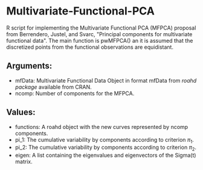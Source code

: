 # Multivariate-Functional-PCA
R script for implementing the Multivariate Functional PCA (MFPCA) proposal from Berrendero, Justel, and Svarc, "Principal components for multivariate functional data".
The main function is pwMFPCA() an it is assumed that the discretized points from the functional observations are equidistant.

## Arguments: 
- mfData: Multivariate Functional Data Object in format mfData from *roahd package* available from CRAN.
- ncomp: Number of components for the MFPCA.

## Values:
- functions: A roahd object with the new curves represented by ncomp components.
- pi_1: The cumulative variability by components according to criterion $\pi_1$.
- pi_2: The cumulative variability by components according to criterion $\pi_2$.
- eigen: A list containing the eigenvalues and eigenvectors of the Sigma(t) matrix.
